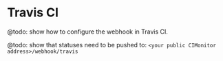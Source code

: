 # Travis CI

@todo: show how to configure the webhook in Travis CI.

@todo: show that statuses need to be pushed to: `<your public CIMonitor address>/webhook/travis`
